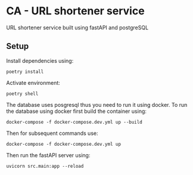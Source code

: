 # CA - URL shortener service

URL shortener service built using fastAPI and postgreSQL

## Setup

Install dependencies using:

    poetry install

Activate environment:

    poetry shell

The database uses posgresql thus you need to run it using docker. To run the database using docker first build the container using:

    docker-compose -f docker-compose.dev.yml up --build

Then for subsequent commands use:

    docker-compose -f docker-compose.dev.yml up

Then run the fastAPI server using:

    uvicorn src.main:app --reload
